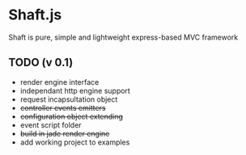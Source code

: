 Shaft.js
====

Shaft is pure, simple and lightweight express-based MVC framework


TODO (v 0.1)
---
* render engine interface
* independant http engine support
* request incapsultation object
* ~~controller events emitters~~
* ~~configuration object extending~~
* event script folder
* ~~build in jade render engine~~
* add working project to examples

